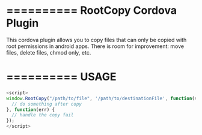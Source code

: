 ==========
RootCopy Cordova Plugin
==========

This cordova plugin allows you to copy files that can only be copied with root permissions in android apps. There is room for improvement: move files, delete files, chmod only, etc.

==========
USAGE
==========

```javascript
<script>
window.RootCopy("/path/to/file", '/path/to/destinationFile', function(success) {
  // do something after copy
}, function(err) {
  // handle the copy fail
});
</script>
```
